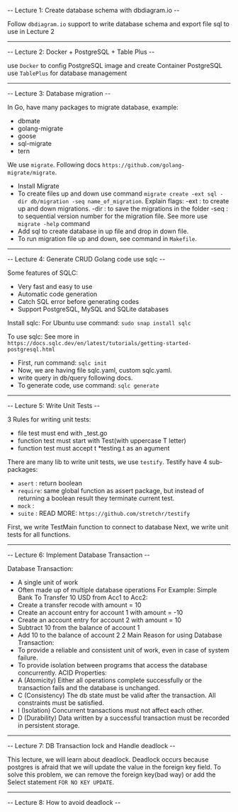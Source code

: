 -- Lecture 1: Create database schema with dbdiagram.io --

Follow `dbdiagram.io` support to write database schema
and export file sql to use in Lecture 2

--------------------------------------------------------------------------------------------------------------------------------

-- Lecture 2: Docker + PostgreSQL + Table Plus --

use `Docker` to config PostgreSQL image and create Container PostgreSQL
use `TablePlus` for database management

--------------------------------------------------------------------------------------------------------------------------------

-- Lecture 3: Database migration --

In Go, have many packages to migrate database, example: 
 - dbmate
 - golang-migrate
 - goose
 - sql-migrate
 - tern

We use `migrate`. Following docs `https://github.com/golang-migrate/migrate`.
 - Install Migrate
 - To create files up and down use command `migrate create -ext sql -dir db/migration -seq name_of_migration`.
    Explain flags: -ext : to create up and down migrations.
                -dir : to save the migrations in the folder
                -seq : to sequential version number for the migration file.
    See more use `migrate -help` command
 - Add sql to create database in up file and drop in down file.
 - To run migration file up and down, see command in `Makefile`.

--------------------------------------------------------------------------------------------------------------------------------

-- Lecture 4: Generate CRUD Golang code use sqlc --

Some features of SQLC:
 - Very fast and easy to use
 - Automatic code generation
 - Catch SQL error before generating codes
 - Support PostgreSQL, MySQL and SQLite databases

Install sqlc:
For Ubuntu use command: `sudo snap install sqlc`

To use sqlc: See more in `https://docs.sqlc.dev/en/latest/tutorials/getting-started-postgresql.html`
 - First, run command: `sqlc init`
 - Now, we are having file sqlc.yaml, custom sqlc.yaml.
 - write query in db/query following docs.
 - To generate code, use command: `sqlc generate`

--------------------------------------------------------------------------------------------------------------------------------

-- Lecture 5: Write Unit Tests --

3 Rules for writing unit tests:
 - file test must end with _test.go
 - function test must start with Test(with uppercase T letter)
 - function test must accept t *testing.t as an agument

There are many lib to write unit tests, we use `testify`.
Testify have 4 sub-packages:
 - `asert`  : return boolean
 - `require`: same global function as assert package, 
   but instead of returning a boolean result they terminate current test. 
 - `mock`   :
 - `suite`  :
READ MORE: `https://github.com/stretchr/testify`

First, we write TestMain function to connect to database
Next, we write unit tests for all functions.

--------------------------------------------------------------------------------------------------------------------------------

-- Lecture 6: Implement Database Transaction --

Database Transaction:
 - A single unit of work
 - Often made up of multiple database operations
For Example: Simple Bank To Transfer 10 USD from Acc1 to Acc2:
 - Create a transfer recode with amount = 10
 - Create an account entry for account 1 with amount = -10
 - Create an account entry for account 2 with amount = 10
 - Subtract 10 from the balance of account 1
 - Add 10 to the balance of account 2
2 Main Reason for using Database Transaction:
 - To provide a reliable and consistent unit of work, even in case of system failure.
 - To provide isolation between programs that access the database concurrently.
ACID Properties:
 - A (Atomicity) Either all operations complete successfully or the transaction fails and the database is unchanged.
 - C (Consistency) The db state must be valid after the transaction. All constraints must be satisfied.
 - I (Isolation) Concurrent transactions must not affect each other.
 - D (Durability) Data written by a successful transaction must be recorded in persistent storage.

--------------------------------------------------------------------------------------------------------------------------------

-- Lecture 7: DB Transaction lock and Handle deadlock --

This lecture, we will learn about deadlock.
Deadlock occurs because postgres is afraid that we will update the value in the foreign key field.
To solve this problem, we can remove the foreign key(bad way) or add the Select statement `FOR NO KEY UPDATE`.

--------------------------------------------------------------------------------------------------------------------------------

-- Lecture 8: How to avoid deadlock --

